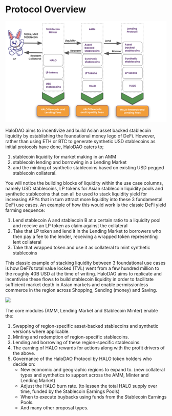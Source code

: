 # Protocol Overview

![](../.gitbook/assets/screen-shot-2021-05-03-at-13.23.20.png)

HaloDAO aims to incentivize and build Asian asset backed stablecoin liquidity by establishing the foundational money lego of DeFi. However, rather than using ETH or BTC to generate synthetic USD stablecoins as initial protocols have done, HaloDAO caters to;  


1. stablecoin liquidity for market making in an AMM
2. stablecoin lending and borrowing in a Lending Market
3. and the minting of synthetic stablecoins based on existing USD pegged stablecoin collateral. 

You will notice the building blocks of liquidity within the use case columns, namely USD stablecoins, LP tokens for Asian stablecoin liquidity pools and synthetic stablecoins that can all be used to stack liquidity yield for increasing APYs that in turn attract more liquidity into these 3 fundamental DeFi use cases. An example of how this would work is the classic DeFi yield farming sequence:  


1. Lend stablecoin A and stablecoin B at a certain ratio to a liquidity pool and receive an LP token as claim against the collateral
2. Take that LP token and lend it in the Lending Market to borrowers who then pay a fee to the lender, receiving a wrapped token representing lent collateral
3. Take that wrapped token and use it as collateral to mint synthetic stablecoins

This classic example of stacking liquidity between 3 foundational use cases is how DeFi’s total value locked \(TVL\) went from a few hundred million to the roughly 40B USD at the time of writing. HaloDAO aims to replicate and incentivise these flows to build stablecoin liquidity in order to facilitate sufficient market depth in Asian markets and enable permissionless commerce in the region across Shopping, Sending \(money\) and Saving. 

![](https://lh6.googleusercontent.com/tyvNTEascYESPBMPPxHvuZFv0ehCyT1FmEkb5v2C5p755cam6qmtkHr2T6mOvSia4ov79huWd3GAybHLm29WL4EsWVXkP3u6mbdO41S9GaqTV-rUhoOixxrag-nyWGaLxQZRrjNc)

The core modules \(AMM, Lending Market and Stablecoin Minter\) enable the:  


1. Swapping of region-specific asset-backed stablecoins and synthetic versions where applicable.
2. Minting and redemption of region-specific stablecoins.
3. Lending and borrowing of these region-specific stablecoins.
4. The earning of HALO rewards for actions along with the profit drivers of the above.
5. Governance of the HaloDAO Protocol by HALO token holders who decide on:
   * New economic and geographic regions to expand to. \(new collateral types and synthetics to support across the AMM, Minter and Lending Market\)
   * Adjust the HALO burn rate. \(to lessen the total HALO supply over time, funded by the Stablecoin Earnings Pools\)
   * When to execute buybacks using funds from the Stablecoin Earnings Pools.
   * And many other proposal types.

